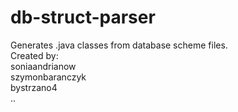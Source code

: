 # db-struct-parser
Generates .java classes from database scheme files.<br/>
Created by:<br/>
soniaandrianow<br/>
szymonbaranczyk<br/>
bystrzano4<br/>
..
